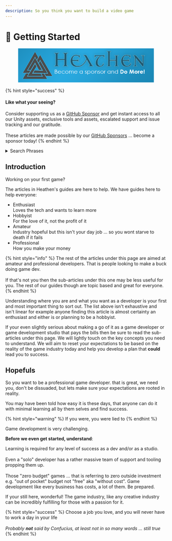 ```yaml
---
description: So you think you want to build a video game
---
```


# 🤩 Getting Started

<figure><img src="../../../.gitbook/assets/512x128 Sponsor Banner.png" alt="Become a sponsor and Do More"><figcaption></figcaption></figure>

{% hint style="success" %}
#### Like what your seeing?

Consider supporting us as a [GitHub Sponsor](../../become-a-sponsor.md) and get instant access to all our Unity assets, exclusive tools and assets, escalated support and issue tracking and our gratitude.\
\
These articles are made possible by our [GitHub Sponsors](https://github.com/sponsors/heathen-engineering) ... become a sponsor today!
{% endhint %}

<details>

<summary>Search Phrases</summary>

Game Development, Starting Game Development, Getting Started with Game Development, How to become an Indie Game Developer, Unity Game Development, Getting Started with Unity, Indie Game Development

</details>

## Introduction

Working on your first game?

The articles in Heathen's guides are here to help. We have guides here to help everyone:

* Enthusiast\
  Loves the tech and wants to learn more
* Hobbyist\
  For the love of it, not the profit of it
* Amateur\
  Industry hopeful but this isn't your day job ... so you wont starve to death if it fails
* Professional\
  How you make your money

{% hint style="info" %}
The rest of the articles under this page are aimed at amateur and professional developers. That is people looking to make a buck doing game dev.\
\
If that's not you then the sub-articles under this one may be less useful for you. The rest of our guides though are topic based and great for everyone.
{% endhint %}

Understanding where you are and what you want as a developer is your first and most important thing to sort out. The list above isn't exhaustive and isn't linear for example anyone finding this article is almost certainty an enthusiast and either is or planning to be a hobbyist.

If your even slightly serious about making a go of it as a game developer or game development studio that pays the bills then be sure to read the sub-articles under this page. We will lightly touch on the key concepts you need to understand. We will aim to reset your expectations to be based on the reality of the game industry today and help you develop a plan that **could** lead you to success.

## Hopefuls

So you want to be a professional game developer. that is great, we need you, don't be dissuaded, but lets make sure your expectations are rooted in reality.

You may have been told how easy it is these days, that anyone can do it with minimal learning all by them selves and find success.

{% hint style="warning" %}
If you were, you were lied to
{% endhint %}

Game development is very challenging.&#x20;

**Before we even get started, understand**:

Learning is required for any level of success as a dev and/or as a studio. \
\
Even a "solo" developer has a rather massive team of support and tooling propping them up. \
\
Those "zero budget" games ... that is referring to zero outside investment e.g. "out of pocket" budget not "free" aka "without cost". Game development like every business has costs, a lot of them. Be prepared.

If your still here, wonderful! The game industry, like any creative industry can be incredibly fulfilling for those with a passion for it.

{% hint style="success" %}
Choose a job you love, and you will never have to work a day in your life\
\
_Probably **not** said by Confucius, at least not in so many words ... still true_
{% endhint %}

